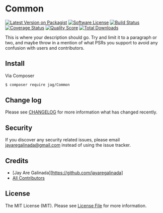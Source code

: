 # Common

[![Latest Version on Packagist][ico-version]][link-packagist]
[![Software License][ico-license]](LICENSE.md)
[![Build Status][ico-travis]][link-travis]
[![Coverage Status][ico-scrutinizer]][link-scrutinizer]
[![Quality Score][ico-code-quality]][link-code-quality]
[![Total Downloads][ico-downloads]][link-downloads]

This is where your description should go. Try and limit it to a paragraph or two, and maybe throw in a mention of what
PSRs you support to avoid any confusion with users and contributors.

## Install

Via Composer

``` bash
$ composer require jag/Common
```

## Change log

Please see [CHANGELOG](CHANGELOG.md) for more information what has changed recently.

## Security

If you discover any security related issues, please email jayaregalinada@gmail.com instead of using the issue tracker.

## Credits

- [Jay Are Galinada][https://github.com/jayaregalinada]
- [All Contributors][link-contributors]

## License

The MIT License (MIT). Please see [License File](LICENSE.md) for more information.

[ico-version]: https://img.shields.io/packagist/v/league/.Commonsvg?style=flat-square
[ico-license]: https://img.shields.io/badge/license-MIT-brightgreen.svg?style=flat-square
[ico-travis]: https://img.shields.io/travis/thephpleague//Commonmaster.svg?style=flat-square
[ico-scrutinizer]: https://img.shields.io/scrutinizer/coverage/g/thephpleague/.Commonsvg?style=flat-square
[ico-code-quality]: https://img.shields.io/scrutinizer/g/thephpleague/.Commonsvg?style=flat-square
[ico-downloads]: https://img.shields.io/packagist/dt/league/.Commonsvg?style=flat-square

[link-packagist]: https://packagist.org/packages/league/Common
[link-travis]: https://travis-ci.org/thephpleague/Common
[link-scrutinizer]: https://scrutinizer-ci.com/g/thephpleague//Commoncode-structure
[link-code-quality]: https://scrutinizer-ci.com/g/thephpleague/Common
[link-downloads]: https://packagist.org/packages/league/Common
[link-author]: https://github.com/jayaregalinada
[link-contributors]: ../../contributors
